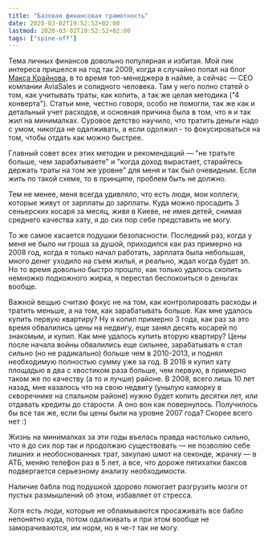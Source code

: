 ```yaml
---
title: "Базовая финансовая грамотность"
date: 2020-03-02T19:52:52+02:00
lastmod: 2020-03-02T19:52:52+02:00
tags: ["spine-off"]
---
```


Тема личных финансов довольно популярная и избитая. Мой пик интереса пришелся на год так 2009, когда я случайно попал на блог [Макса Крайнова](https://www.kraynov.com/), в то время топ-менеджера в найме, а сейчас — CEO компании AviaSales и солидного человека. Там у него полно статей о том, как учитывать траты, как копить, а так же целая методика ("4 конверта"). Статьи мне, честно говоря, особо не помогли, так же как и детальный учет расходов, и основная причина была в том, что я и так жил на минималках. Суровое детство научило, что тратить деньги надо с умом, никогда не одалживать, а если одолжил - то фокусироваться на том, чтобы отдать как можно быстрее.

Главный совет всех этих методик и рекомендаций — "не тратьте больше, чем зарабатываете" и "когда доход вырастает, старайтесь держать траты на том же уровне" для меня и так был очевидным. Если жить по такой схеме, то в принципе, проблем быть не должно.

Тем не менее, меня всегда удивляло, что есть люди, мои коллеги, которые живут от зарплаты до зарплаты. Куда можно просадить 3 сеньерских косаря за месяц, живя в Киеве, не имея детей, снимая среднего качества хату, я до сих пор себе представить не могу.

То же самое касается подушки безопасности. Последний раз, когда у меня не было ни гроша за душой, приходился как раз примерно на 2008 год, когда я только начал работать, зарплата была небольшая, много денег уходило на съем жилья, и реально, ждал когда будет зп. Но то время довольно быстро прошло, как только удалось скопить немножко подкожного жирка, я перестал беспокоиться о деньгах вообще.

Важной вещью считаю фокус не на том, как контролировать расходы и тратить меньше, а на том, как зарабатывать больше. Как мне удалось купить первую квартиру? Ну я копил примерно 3 года, как раз за это время обвалились цены на недвигу, еще занял десять косарей по знакомым, и купил. Как мне удалось купить вторую квартиру? Цены после начала войны обвалились еще сильнее, зарабатывать я стал сильно (но не радикально) больше чем в 2010-2013, и поднял необходимую полностью сумму уже за год. В 2018 я купил хату площадью в два с хвостиком раза больше, чем первую, в примерно таком же по качеству (а то и лучше) районе.
В 2008, всего лишь 10 лет назад, мне казалось что на свою недвигу (унылую каморку в скворечнике на спальном районе) нужно будет копить десятки лет, или отдавать кредиты до старости. А оно вон как повернулось. Получилось бы все так же, если бы цены были на уровне 2007 года? Скорее всего нет :)

Жизнь на минималках за эти годы въелась правда настолько сильно, что я до сих пор так и продолжаю существовать — не позволяю себе лишних и необоснованных трат, закупаю шмот на секонде, жрачку — в АТБ, меняю телефон раз в 5 лет, а все, что дороже пятихатки баксов подвергается серьезному анализу необходимости. 

Наличие бабла под подушкой здорово помогает разгрузить мозги от пустых размышлений об этом, избавляет от стресса.

Хотя есть люди, которые не обламываются просаживать все бабло непонятно куда, потом одалживать и при этом вообще не заморачиваются, им норм, но я че-т так не могу.

